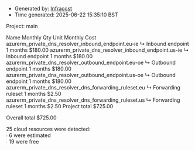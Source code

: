 - Generated by: [Infracost](https://infracost.io)
- Time generated: 2025-06-22 15:35:10 BST

Project: main

Name Monthly Qty Unit Monthly Cost azurerm\_private\_dns\_resolver\_inbound\_endpoint.eu-ie ↳ Inbound endpoint 1 months $180.00 azurerm\_private\_dns\_resolver\_inbound\_endpoint.us-ie ↳ Inbound endpoint 1 months $180.00 azurerm\_private\_dns\_resolver\_outbound\_endpoint.eu-oe ↳ Outbound endpoint 1 months $180.00 azurerm\_private\_dns\_resolver\_outbound\_endpoint.us-oe ↳ Outbound endpoint 1 months $180.00 azurerm\_private\_dns\_resolver\_dns\_forwarding\_ruleset.eu ↳ Forwarding ruleset 1 months $2.50 azurerm\_private\_dns\_resolver\_dns\_forwarding\_ruleset.us ↳ Forwarding ruleset 1 months $2.50 Project total $725.00

Overall total $725.00

25 cloud resources were detected:  
∙ 6 were estimated  
∙ 19 were free